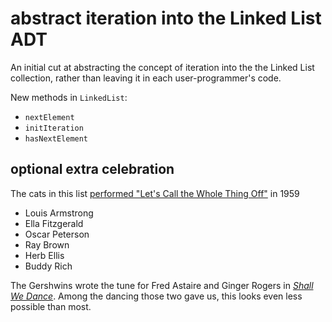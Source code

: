 # abstract iteration into the Linked List ADT

An initial cut at abstracting the concept of iteration
into the the Linked List collection, rather than
leaving it in each user-programmer's code.

New methods in `LinkedList`:
 * `nextElement`
 * `initIteration`
 * `hasNextElement`

## optional extra celebration
The cats in this list
[performed "Let's Call the Whole Thing Off"](https://www.youtube.com/watch?v=CIYS9EQWkXg)
in 1959 

* Louis Armstrong
* Ella Fitzgerald
* Oscar Peterson
* Ray Brown
* Herb Ellis
* Buddy Rich

The Gershwins wrote the tune for Fred Astaire and Ginger Rogers in 
[_Shall We Dance_](https://www.youtube.com/watch?v=zZ3fjQa5Hls). 
Among the dancing those two gave us, 
this looks even less possible than most.